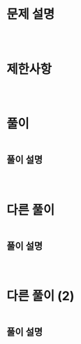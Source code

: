 # 문제 설명
## 

<br>

# 제한사항
## 
## 
## 
## 

<br>

# 풀이

```js

```
## 풀이 설명
### 

<br>

# 다른 풀이 

```js

```
## 풀이 설명
### 

<br>

# 다른 풀이 (2)

```js

```
## 풀이 설명
### 